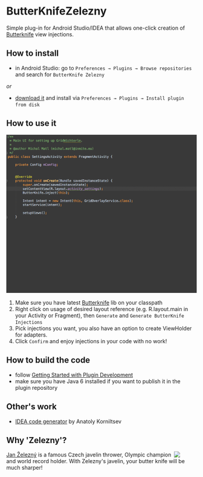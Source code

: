# ButterKnifeZelezny

Simple plug-in for Android Studio/IDEA that allows one-click creation of [Butterknife](https://github.com/JakeWharton/butterknife) view injections.

## How to install

- in Android Studio: go to `Preferences → Plugins → Browse repositories` and search for `ButterKnife Zelezny`

_or_

- [download it](http://plugins.jetbrains.com/plugin/7369) and install via `Preferences → Plugins → Install plugin from disk`


## How to use it

 ![](img/zelezny_animated.gif)

 1. Make sure you have latest [Butterknife](https://github.com/JakeWharton/butterknife) lib on your classpath
 2. Right click on usage of desired layout reference (e.g. R.layout.main in your Activity or Fragment), then `Generate` and `Generate ButterKnife Injections`
 3. Pick injections you want, you also have an option to create ViewHolder for adapters.
 4. Click `Confirm` and enjoy injections in your code with no work!


## How to build the code

- follow [Getting Started with Plugin Development](http://confluence.jetbrains.com/display/IDEADEV/Getting+Started+with+Plugin+Development)
- make sure you have Java 6 installed if you want to publish it in the plugin repository

## Other's work

- [IDEA code generator](https://github.com/kurganec/intellij-android-codegenerator/) by Anatoly Korniltsev 

## Why 'Zelezny'?

<img src="http://assets.espn.go.com/i/oly/summer08/afp/xml/en/biop/images/bio/15525.jpg" width="60"  align="right"/>

[Jan Železný](http://en.wikipedia.org/wiki/Jan_%C5%BDelezn%C3%BD) is a famous Czech javelin thrower, Olympic champion and world record holder. With Zelezny's javelin, your butter knife will be much sharper!
